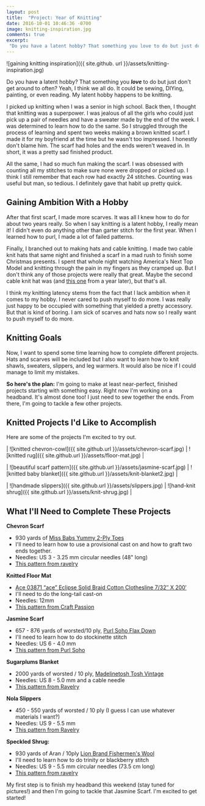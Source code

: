 ```yaml
---
layout: post
title:  "Project: Year of Knitting"
date: 2016-10-01 10:46:36 -0700
image: knitting-inspiration.jpg
comments: true
excerpt:
 "Do you have a latent hobby? That something you love to do but just don't get around to often? Yeah, I think we all do. It could be sewing, DIYing, painting, or even reading. My latent hobby happens to be knitting."
---
```


![gaining knitting inspiration]({{ site.github. url }}/assets/knitting-inspiration.jpg)

Do you have a latent hobby? That something you ***love*** to do but just don't get around to often? Yeah, I think we all do. It could be sewing, DIYing, painting, or even reading. My latent hobby happens to be knitting.

I picked up knitting when I was a senior in high school. Back then, I thought that knitting was a superpower. I was jealous of all the girls who could just pick up a pair of needles and have a sweater made by the end of the week. I was determined to learn how to do the same. So I struggled through the process of learning and spent two weeks making a brown knitted scarf. I made it for my boyfriend at the time but he wasn't too impressed. I honestly don't blame him. The scarf had holes and the ends weren't weaved in. In short, it was a pretty sad finished product.

All the same, I had so much fun making the scarf. I was obsessed with counting all my stitches to make sure none were dropped or picked up. I think I still remember that each row had exactly 24 stitches. Counting was useful but man, so tedious. I definitely gave that habit up pretty quick.

## Gaining Ambition With a Hobby

After that first scarf, I made more scarves. It was all I knew how to do for about two years really. So when I say knitting is a latent hobby, I really mean it! I didn't even do anything other than garter stitch for the first year. When I learned how to purl, I made a lot of failed patterns.

Finally, I branched out to making hats and cable knitting. I made two cable knit hats that same night and finished a scarf in a mad rush to finish some Christmas presents. I spent that whole night watching America's Next Top Model and knitting through the pain in my fingers as they cramped up. But I don't think any of those projects were really that great. Maybe the second cable knit hat was (and [this one](https://www.pinterest.com/pin/176273772893058519/) from a year later), but that's all.

I think my knitting latency stems from the fact that I lack ambition when it comes to my hobby. I never cared to push myself to do more. I was really just happy to be occupied with something that yielded a pretty accessory. But that is kind of boring. I am sick of scarves and hats now so I really want to push myself to do more.


## Knitting Goals

Now, I want to spend some time learning how to complete different projects. Hats and scarves will be included but I also want to learn how to knit shawls, sweaters, slippers, and leg warmers. It would also be nice if I could manage to limit my mistakes.

**So here's the plan:** I'm going to make at least near-perfect, finished projects starting with something easy. Right now I'm working on a headband. It's almost done too! I just need to sew together the ends. From there, I'm going to tackle a few other projects.

## Knitted Projects I'd Like to Accomplish

Here are some of the projects I'm excited to try out.

| ![knitted chevron-cowl]({{ site.github.url }}/assets/chevron-scarf.jpg) | ![knitted rug]({{ site.github.url }}/assets/floor-mat.jpg) |

| ![beautiful scarf pattern]({{ site.github.url }}/assets/jasmine-scarf.jpg) | ![knitted baby blanket]({{ site.github.url }}/assets/knit-blanket2.jpg) |

| ![handmade slippers]({{ site.github.url }}/assets/slippers.jpg) | ![hand-knit shrug]({{ site.github.url }}/assets/knit-shrug.jpg) |

## What I'll Need to Complete These Projects

**Chevron Scarf**
- 930 yards of [Miss Babs Yummy 2-Ply Toes](http://www.ravelry.com/yarns/library/miss-babs-yummy-2-ply-toes)
- I'll need to learn how to use a provisional cast on and how to  graft two ends together.
- Needles: US 3 - 3.25 mm circular needles (48" long)
- [This pattern from ravelry](http://www.ravelry.com/patterns/library/poly-chevron-cowl)

**Knitted Floor Mat**
- [Ace 03871 “ace” Eclipse Solid Braid Cotton Clothesline 7/32″ X 200′](http://www.amazon.com/gp/product/B000UGM6G0/ref=as_li_ss_tl?ie=UTF8&camp=1789&creative=390957&creativeASIN=B000UGM6G0&linkCode=as2&tag=crafpass-20)
- I'll need to do the long-tail cast-on
- Needles: 12mm
- [This pattern from Craft Passion](http://www.craftpassion.com/2013/06/knit-floor-mat.html/2)

**Jasmine Scarf**
- 657 - 876 yards of worsted/10 ply, [Purl Soho Flax Down](http://www.ravelry.com/yarns/library/purl-soho-flax-down)
- I'll need to learn how to do stockinette stitch
- Needles: US 6 - 4.0 mm
- [This pattern from Purl Soho](https://www.purlsoho.com/create/2015/03/25/jasmine-scarf/)

**Sugarplums Blanket**
- 2000 yards of worsted / 10 ply, [Madelinetosh Tosh Vintage](http://www.ravelry.com/yarns/library/madelinetosh-tosh-vintage)
- Needles: US 8 - 5.0 mm and a cable needle
- [This pattern from Ravelry](http://www.ravelry.com/patterns/library/sugarplums-blanket)

**Nola Slippers**
- 450 - 550 yards of worsted / 10 ply (I guess I can use whatever materials I want?)
- Needles: US 9 - 5.5 mm
- [This pattern from Ravelry](http://www.ravelry.com/patterns/library/nolas-slipper)

**Speckled Shrug:**
- 930 yards of Aran / 10ply [Lion Brand Fishermen's Wool](http://www.ravelry.com/yarns/library/lion-brand-fishermens-wool)
- I'll need to learn how to do trinity or blackberry stitch
- Needles: US 9 - 5.5 mm circular needles (73.5 cm long)
- [This pattern from ravelry](http://www.ravelry.com/patterns/library/speckled-shrug)

My first step is to finish my headband this weekend (stay tuned for pictures!) and then I'm going to tackle that Jasmine Scarf. I'm excited to get started!
